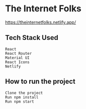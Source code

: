 # The Internet Folks

https://theinternetfolks.netlify.app/

## Tech Stack Used

    React
    React Router
    Material UI
    React Icons
    Netlify

## How to run the project

    Clone the project
    Run npm install
    Run npm start
